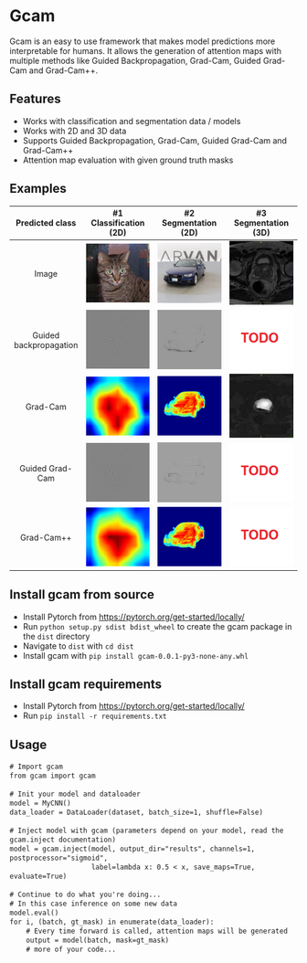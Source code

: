 # Gcam

Gcam is an easy to use framework that makes model predictions more interpretable for humans. 
It allows the generation of attention maps with multiple methods like Guided Backpropagation, 
Grad-Cam, Guided Grad-Cam and Grad-Cam++.

## Features

* Works with classification and segmentation data / models
* Works with 2D and 3D data
* Supports Guided Backpropagation, Grad-Cam, Guided Grad-Cam and Grad-Cam++
* Attention map evaluation with given ground truth masks

## Examples

|              Predicted class               |                       #1 Classification (2D)                        |                       #2 Segmentation (2D)                        |                       #3 Segmentation (3D)                      |
| :----------------------------------------: | :---------------------------------------------------: | :----------------------------------------------------------: | :-------------------------------------------------------: |
|                  Image                     |        ![](examples/images/class_2D_image.jpg)          |        ![](examples/images/seg_2D_image.jpg)          |        ![](examples/images/seg_3D_image.jpg)         |
|          Guided backpropagation               |        ![](examples/images/class_2D_gbp.jpg)         |        ![](examples/images/seg_2D_gbp.jpg)        |        ![](examples/images/todo.jpg)         |
|                 Grad-Cam               |    ![](examples/images/class_2D_gcam.jpg)      |    ![](examples/images/seg_2D_gcam.jpg)      |    ![](examples/images/seg_3D_gcam.jpg)      |
|             Guided Grad-Cam                |       ![](examples/images/class_2D_ggcam.jpg)       |       ![](examples/images/seg_2D_ggcam.jpg)       |       ![](examples/images/todo.jpg)        |
|               Grad-Cam++                   |        ![](examples/images/class_2D_gcampp.jpg)         |        ![](examples/images/seg_2D_gcampp.jpg)         |        ![](examples/images/todo.jpg)         |


## Install gcam from source

* Install Pytorch from https://pytorch.org/get-started/locally/
* Run `python setup.py sdist bdist_wheel` to create the gcam package in the `dist` directory
* Navigate to `dist` with `cd dist`
* Install gcam with `pip install gcam-0.0.1-py3-none-any.whl`

## Install gcam requirements

* Install Pytorch from https://pytorch.org/get-started/locally/
* Run `pip install -r requirements.txt`

## Usage

```
# Import gcam
from gcam import gcam

# Init your model and dataloader
model = MyCNN()
data_loader = DataLoader(dataset, batch_size=1, shuffle=False)

# Inject model with gcam (parameters depend on your model, read the gcam.inject documentation)
model = gcam.inject(model, output_dir="results", channels=1, postprocessor="sigmoid",
                    label=lambda x: 0.5 < x, save_maps=True, evaluate=True)

# Continue to do what you're doing...
# In this case inference on some new data
model.eval()
for i, (batch, gt_mask) in enumerate(data_loader):
    # Every time forward is called, attention maps will be generated
    output = model(batch, mask=gt_mask)
    # more of your code...
```